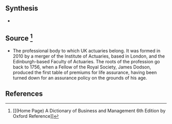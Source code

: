 ## Synthesis
- 
## Source [^1]
- The professional body to which UK actuaries belong. It was formed in 2010 by a merger of the Institute of Actuaries, based in London, and the Edinburgh-based Faculty of Actuaries. The roots of the profession go back to 1756, when a Fellow of the Royal Society, James Dodson, produced the first table of premiums for life assurance, having been turned down for an assurance policy on the grounds of his age.
## References

[^1]: [[(Home Page) A Dictionary of Business and Management 6th Edition by Oxford Reference]]